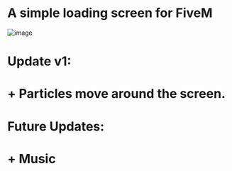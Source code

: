 # A simple loading screen for FiveM

![image](https://user-images.githubusercontent.com/81840648/117547517-f829ae80-affd-11eb-9d31-93f4840f34b2.png)


# Update v1:
# + Particles move around the screen.

# Future Updates:
# + Music

